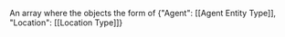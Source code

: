 An array where the objects the form of {"Agent": [[Agent Entity Type]], "Location": [[Location Type]]}